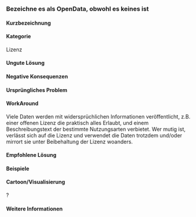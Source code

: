 ### Bezeichne es als OpenData, obwohl es keines ist

#### Kurzbezeichnung

#### Kategorie
Lizenz

#### Ungute Lösung

#### Negative Konsequenzen

#### Ursprüngliches Problem

#### WorkAround
Viele Daten werden mit widersprüchlichen Informationen veröffentlicht, z.B. einer offenen Lizenz die praktisch alles Erlaubt, und einem Beschreibungstext der bestimmte Nutzungsarten verbietet. Wer mutig ist, verlässt sich auf die Lizenz und verwendet die Daten trotzdem und/oder mirrort sie unter Beibehaltung der Lizenz woanders.

#### Empfohlene Lösung

#### Beispiele

#### Cartoon/Visualisierung
?

#### Weitere Informationen
